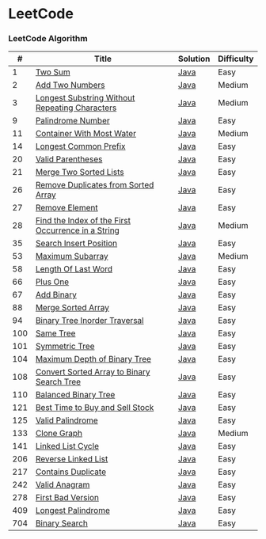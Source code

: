 
LeetCode
========

### LeetCode Algorithm

| #   | Title | Solution | Difficulty |
|-----| ----- | -------- | ---------- |
| 1   |[Two Sum](https://leetcode.com/problems/two-sum/) | [Java](./TwoSumModified.java)|Easy|
| 2   |[Add Two Numbers](https://leetcode.com/problems/add-two-numbers/) | [Java](./AddTwoNumbers)|Medium|
| 3   |[Longest Substring Without Repeating Characters](https://leetcode.com/problems/longest-substring-without-repeating-characters/) | [Java](./LongestSubstringWithoutRepeatingCharacters.java)|Medium|
| 9   |[Palindrome Number](https://leetcode.com/problems/palindrome-number/) | [Java](./PalindromeNumberOptimized.java)|Easy|
| 11  |[Container With Most Water](https://leetcode.com/problems/container-with-most-water/) | [Java](./ContainerWithMostWater)|Medium|
| 14  |[Longest Common Prefix](https://leetcode.com/problems/longest-common-prefix/description/) | [Java](./LongestCommonPrefix)|Easy|
| 20  |[Valid Parentheses](https://leetcode.com/problems/valid-parentheses/) | [Java](./ValidParentheses.java)|Easy|
| 21  |[Merge Two Sorted Lists](https://leetcode.com/problems/merge-two-sorted-lists/) | [Java](./MergeTwoSortedLists)|Easy|
| 26  |[Remove Duplicates from Sorted Array](https://leetcode.com/problems/remove-duplicates-from-sorted-array/description/) | [Java](./RemoveDuplicatesFromSortedArray)|Easy|
| 27  |[Remove Element](https://leetcode.com/problems/remove-element/description/) | [Java](./RemoveElement)|Easy|
| 28  |[Find the Index of the First Occurrence in a String](https://leetcode.com/problems/find-the-index-of-the-first-occurrence-in-a-string/description/) | [Java](./FindTheIndexOfTheFirstOccurrenceInAString)|Medium|
| 35  |[Search Insert Position](https://leetcode.com/problems/search-insert-position/) | [Java](./SearchInsertPosition.java)|Easy|
| 53  |[Maximum Subarray](https://leetcode.com/problems/maximum-subarray/) | [Java](./MaximumSubarray.java)|Medium|
| 58  |[Length Of Last Word](https://leetcode.com/problems/length-of-last-word/description/) | [Java](./LengthOfLastWord)|Easy|
| 66  |[Plus One](https://leetcode.com/problems/plus-one/) | [Java](./PlusOne)|Easy|
| 67  |[Add Binary](https://leetcode.com/problems/add-binary/) | [Java](./AddBinary)|Easy|
| 88  |[Merge Sorted Array](https://leetcode.com/problems/merge-sorted-array/) | [Java](./MergeSortedArrayOptimized.java)|Easy|
| 94  |[Binary Tree Inorder Traversal](https://leetcode.com/problems/binary-tree-inorder-traversal/) | [Java](./BalancedBinaryTree/BinraryTreeInorderTraversal.java)|Easy|
| 100 |[Same Tree](https://leetcode.com/problems/same-tree/) | [Java](./SameTree)|Easy|
| 101 |[Symmetric Tree](https://leetcode.com/problems/symmetric-tree/) | [Java](./SymmetricTree)|Easy|
| 104 |[Maximum Depth of Binary Tree](https://leetcode.com/problems/maximum-depth-of-binary-tree/) | [Java](./BalancedBinaryTree/MaximumDepthOfBinaryTree.java)|Easy|
| 108 |[Convert Sorted Array to Binary Search Tree](https://leetcode.com/problems/convert-sorted-array-to-binary-search-tree/) | [Java](./ConvertSortedArrayToBinarySearchTree)|Easy|
| 110 |[Balanced Binary Tree](https://leetcode.com/problems/balanced-binary-tree/) | [Java](./BalancedBinaryTree/BalancedBinaryTreeOptimized.java)|Easy|
| 121 |[Best Time to Buy and Sell Stock](https://leetcode.com/problems/best-time-to-buy-and-sell-stock/) | [Java](./BestTimeToBuyAndSellStock.java)|Easy|
| 125 |[Valid Palindrome](https://leetcode.com/problems/valid-palindrome/) | [Java](./ValidPalindrome.java)|Easy|
| 133 |[Clone Graph](https://leetcode.com/problems/clone-graph/) | [Java](./CloneGraph)|Medium|
| 141 |[Linked List Cycle](https://leetcode.com/problems/linked-list-cycle/) | [Java](./LinkedListCycle/LinkedListCycle.java)|Easy|
| 206 |[Reverse Linked List](https://leetcode.com/problems/reverse-linked-list/) | [Java](./ReverseLinkedList)|Easy|
| 217 |[Contains Duplicate](https://leetcode.com/problems/contains-duplicate/) | [Java](./ContainsDuplicate.java)|Easy|
| 242 |[Valid Anagram](https://leetcode.com/problems/valid-anagram/) | [Java](./ValidAnagramOptimized.java)|Easy|
| 278 |[First Bad Version](https://leetcode.com/problems/first-bad-version/) | [Java](./FirstBadVersion)|Easy|
| 409 |[Longest Palindrome](https://leetcode.com/problems/longest-palindrome/) | [Java](./LongestPalindrome.java)|Easy|
| 704 |[Binary Search](https://leetcode.com/problems/binary-search/) | [Java](./BinarySearch.java)|Easy|
